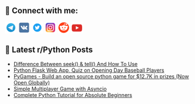 ## 🔎 Connect with me:
[<img src="https://github.com/bullbesh/bullbesh/blob/main/images/Telegram.png" width="32" height="32" />](https://t.me/bullbesh)
[<img src="https://github.com/bullbesh/bullbesh/blob/main/images/VK.png" width="32" height="32" />](https://vk.com/bullbesh)
[<img src="https://github.com/bullbesh/bullbesh/blob/main/images/Twitter.png" width="32" height="32" />](https://twitter.com/bullbesh1)
[<img src="https://github.com/bullbesh/bullbesh/blob/main/images/Instagram.png" width="32" height="32" />](https://www.instagram.com/bullbesh)
[<img src="https://github.com/bullbesh/bullbesh/blob/main/images/Reddit.png" width="32" height="32" />](https://www.reddit.com/user/bullbesh)
[<img src="https://github.com/bullbesh/bullbesh/blob/main/images/YouTube.png" width="32" height="32" />](https://www.youtube.com/channel/UCtfjRs6uzgq5mfm8S06WTcg)

## 📕 Latest r/Python Posts
<!-- BLOG-POST-LIST:START -->
- [Difference Between seek&lpar;&rpar; &amp; tell&lpar;&rpar; And How To Use](https://www.reddit.com/r/Python/comments/127rtqi/difference_between_seek_tell_and_how_to_use/)
- [Python Flask Web App, Quiz on Opening Day Baseball Players](https://www.reddit.com/r/Python/comments/127pls1/python_flask_web_app_quiz_on_opening_day_baseball/)
- [PyGames - Build an open source python game for $12.7K in prizes &lpar;Now Open Globally&rpar;](https://www.reddit.com/r/Python/comments/127p4jb/pygames_build_an_open_source_python_game_for_127k/)
- [Simple Multiplayer Game with Asyncio](https://www.reddit.com/r/Python/comments/127opxh/simple_multiplayer_game_with_asyncio/)
- [Complete Python Tutorial for Absolute Beginners](https://www.reddit.com/r/Python/comments/127o59n/complete_python_tutorial_for_absolute_beginners/)
<!-- BLOG-POST-LIST:END -->
